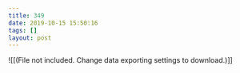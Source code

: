 ```yaml
---
title: 349
date: 2019-10-15 15:50:16
tags: []
layout: post
---
```



![[(File not included. Change data exporting settings to download.)]]
